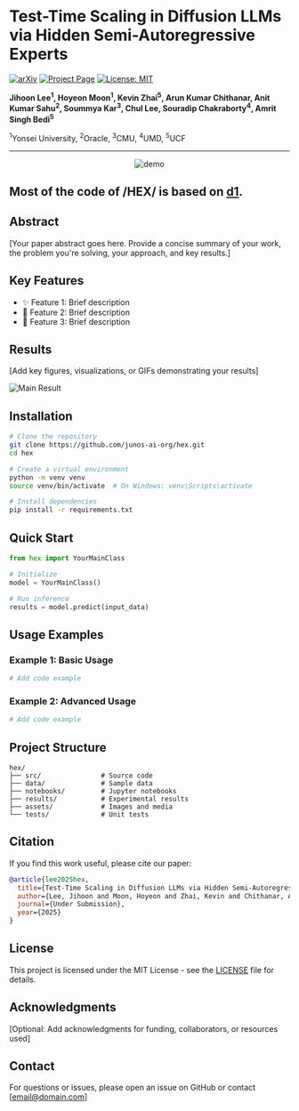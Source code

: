 # Test-Time Scaling in Diffusion LLMs via Hidden Semi-Autoregressive Experts

[![arXiv](https://img.shields.io/badge/arXiv-XXXX.XXXXX-b31b1b.svg)](https://arxiv.org/abs/XXXX.XXXXX)
[![Project Page](https://img.shields.io/badge/Project-Page-blue)](https://junos-ai-org.github.io/hex)
[![License: MIT](https://img.shields.io/badge/License-MIT-yellow.svg)](https://opensource.org/licenses/MIT)

**Jihoon Lee<sup>1</sup>, Hoyeon Moon<sup>1</sup>, Kevin Zhai<sup>5</sup>, Arun Kumar Chithanar, Anit Kumar Sahu<sup>2</sup>, Soummya Kar<sup>3</sup>, Chul Lee, Souradip Chakraborty<sup>4</sup>, Amrit Singh Bedi<sup>5</sup>**

<sup>1</sup>Yonsei University, <sup>2</sup>Oracle, <sup>3</sup>CMU, <sup>4</sup>UMD, <sup>5</sup>UCF

---
<p align="center">
  <img src="HEX/assets/HEX_visualization_sample.gif" alt="demo" />
</p>

<!-- Write anything below this line (left intentionally blank) -->

Most of the code of /HEX/ is based on [d1](https://github.com/dllm-reasoning/d1).
---
## Abstract

[Your paper abstract goes here. Provide a concise summary of your work, the problem you're solving, your approach, and key results.]

## Key Features

- ✨ Feature 1: Brief description
- 🚀 Feature 2: Brief description
- 🎯 Feature 3: Brief description

## Results

[Add key figures, visualizations, or GIFs demonstrating your results]

![Main Result](assets/main_result.png)

## Installation

```bash
# Clone the repository
git clone https://github.com/junos-ai-org/hex.git
cd hex

# Create a virtual environment
python -m venv venv
source venv/bin/activate  # On Windows: venv\Scripts\activate

# Install dependencies
pip install -r requirements.txt
```

## Quick Start

```python
from hex import YourMainClass

# Initialize
model = YourMainClass()

# Run inference
results = model.predict(input_data)
```

## Usage Examples

### Example 1: Basic Usage
```python
# Add code example
```

### Example 2: Advanced Usage
```python
# Add code example
```

## Project Structure

```
hex/
├── src/               # Source code
├── data/              # Sample data
├── notebooks/         # Jupyter notebooks
├── results/           # Experimental results
├── assets/            # Images and media
└── tests/             # Unit tests
```

## Citation

If you find this work useful, please cite our paper:

```bibtex
@article{lee2025hex,
  title={Test-Time Scaling in Diffusion LLMs via Hidden Semi-Autoregressive Experts},
  author={Lee, Jihoon and Moon, Hoyeon and Zhai, Kevin and Chithanar, Arun Kumar and Sahu, Anit Kumar and Kar, Soummya and Lee, Chul and Chakraborty, Souradip and Bedi, Amrit Singh},
  journal={Under Submission},
  year={2025}
}
```

## License

This project is licensed under the MIT License - see the [LICENSE](LICENSE) file for details.

## Acknowledgments

[Optional: Add acknowledgments for funding, collaborators, or resources used]

## Contact

For questions or issues, please open an issue on GitHub or contact [email@domain.com]
